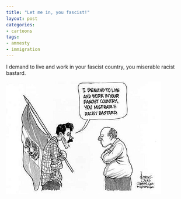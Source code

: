 ```yaml
---
title: "Let me in, you fascist!"
layout: post
categories:
- cartoons
tags:
- amnesty
- immigration
---
```


I demand to live and work in your fascist country, you miserable racist bastard.

![Let me in, you fascist!](/assets/img/2013/10/let-me-in-you-fascist.jpg)
